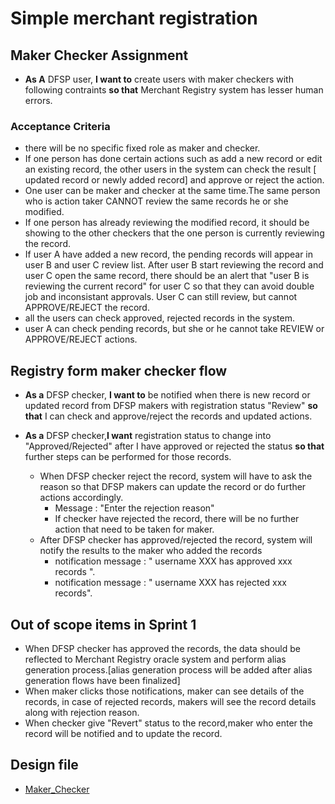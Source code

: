 # Simple merchant registration

## Maker Checker Assignment

* **As A** DFSP user, **I want to** create users with maker checkers with following contraints **so that** Merchant Registry system has lesser human errors.
 
### Acceptance Criteria

* there will be no specific fixed role as maker and checker.
* If one person has done certain actions such as add a new record or edit an existing record, the other users in the system can check the result [ updated record or newly added record] and approve or reject the action. 
* One user can be maker and checker at the same time.The same person who is action taker CANNOT review the same records he or she modified.
* If one person has already reviewing the modified record, it should be showing to the other checkers that the one person is currently reviewing the record.
* If user A have added a new record, the pending records will appear in user B and user C review list. After user B start reviewing the record and user C open the same record, there should be an alert that "user B is reviewing the current record" for user C so that they can avoid double job and inconsistant approvals. User C can still review, but cannot APPROVE/REJECT the record.
* all the users can check approved, rejected records in the system.
* user A can check pending records, but she or he cannot take REVIEW or APPROVE/REJECT actions.

## Registry form maker checker flow

* **As a** DFSP checker, **I want to** be notified when there is new record or updated record from DFSP makers with registration status "Review" **so that** I can check and approve/reject the records and updated actions. 

* **As a** DFSP checker,**I want** registration status to change into "Approved/Rejected" after I have approved or rejected the status **so that** further steps can be performed for those records.

    * When DFSP checker reject the record, system will have to ask the reason so that DFSP makers can update the record or do further actions accordingly. 
        * Message : "Enter the rejection reason"
        * If checker have rejected the record, there will be no further action that need to be taken for maker.
    * After DFSP checker has approved/rejected the record, system will notify the results to the maker who added the records
        * notification message : " username XXX has approved xxx records ". 
        * notification message : " username XXX has rejected xxx records".

## Out of scope items in Sprint 1

* When DFSP checker has approved the records, the data should be reflected to Merchant Registry oracle system and perform alias generation process.[alias generation process will be added after alias generation flows have been finalized] 
* When maker clicks those notifications, maker can see details of the records, in case of rejected records, makers will see the record details along with rejection reason. 
* When checker give "Revert" status to the record,maker who enter the record will be notified and to update the record. 

## Design file
* [Maker_Checker](https://www.figma.com/proto/sEFusJJ4pQedgXvfRixE7b/Merchant-Registry-Prototype?page-id=1435%3A7881&type=design&node-id=1504-14308&viewport=528%2C298%2C0.35&t=3AEfehrhNBILWl7q-1&scaling=scale-down&starting-point-node-id=1517%3A10353&show-proto-sidebar=1)